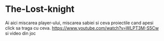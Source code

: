 # The-Lost-knight
Ai aici miscarea player-ului, miscarea sabiei si ceva proiectile cand apesi click sa traga cu ceva.
https://www.youtube.com/watch?v=WLPT3M-S5Cw si video din joc
